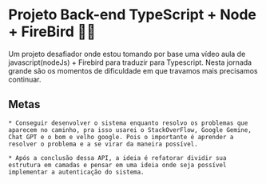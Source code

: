 # Projeto Back-end TypeScript + Node + FireBird 🐦‍🔥
Um projeto desafiador onde estou tomando por base uma vídeo aula de javascript(nodeJs) + Firebird para traduzir para Typescript.
Nesta jornada grande são os momentos de dificuldade em que travamos mais precisamos continuar.

## Metas
    * Conseguir desenvolver o sistema enquanto resolvo os problemas que aparecem no caminho, pra isso usarei o StackOverFlow, Google Gemine, Chat GPT e o bom e velho google. Pois o importante é aprender a resolver o problema e a se virar da maneira possível.

    * Após a conclusão dessa API, a ideia é refatorar dividir sua estrutura em camadas e pensar em uma ideia onde seja possível implementar a autenticação do sistema.

